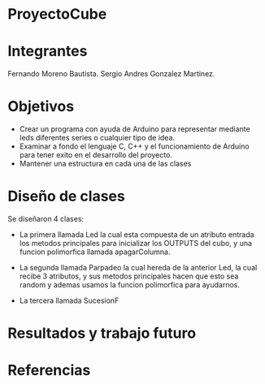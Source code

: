 # ProyectoCube
# Integrantes
Fernando Moreno Bautista.
Sergio Andres Gonzalez Martinez.
# Objetivos
- Crear un programa con ayuda de Arduino para representar mediante leds diferentes series o cualquier tipo de idea.
- Examinar a fondo el lenguaje C, C++ y el funcionamiento de Arduino para tener exito en el desarrollo del proyecto.
- Mantener una estructura en cada una de las clases
# Diseño de clases
Se diseñaron 4 clases:
- La primera llamada Led la cual esta compuesta de un atributo entrada
  los metodos principales para inicializar los OUTPUTS del cubo,
  y una funcion polimorfica llamada apagarColumna.
  
- La segunda llamada Parpadeo la cual hereda de la anterior Led, la cual recibe
3 atributos, y sus metodos principales hacen que esto sea random y ademas usamos la
funcion polimorfica para ayudarnos.

- La tercera llamada SucesionF

# Resultados y trabajo futuro 
# Referencias
